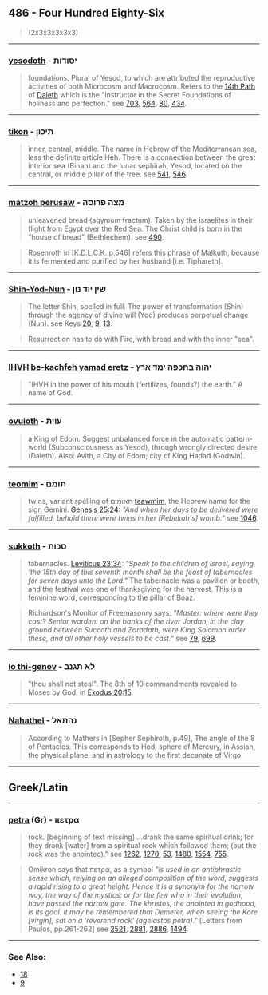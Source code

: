 ## 486 - Four Hundred Eighty-Six
> (2x3x3x3x3x3)

---

### [yesodoth](/keys/ISVDVTh) - יסודות
> foundations. Plural of Yesod, to which are attributed the reproductive activities of both Microcosm and Macrocosm. Refers to the [14th Path](14) of [Daleth](/keys/D) which is the "Instructor in the Secret Foundations of holiness and perfection." see [703](703), [564](564), [80](80), [434](434).

---

### [tikon](/keys/ThIKVN) - תיכון
> inner, central, middle. The name in Hebrew of the Mediterranean sea, less the definite article Heh. There is a connection between the great interior sea (Binah) and the lunar sephirah, Yesod, located on the central, or middle pillar of the tree. see [541](541), [546](546).

---

### [matzoh perusaw](/keys/MTzH.PRVSH) - מצה פרוסה
> unleavened bread (agymum fractum). Taken by the Israelites in their flight from Egypt over the Red Sea. The Christ child is born in the "house of bread" (Bethlechem). see [490](490).

> Rosenroth in [K.D.L.C.K. p.546] refers this phrase of Malkuth, because it is fermented and purified by her husband [i.e. Tiphareth].

---

### [Shin-Yod-Nun](/keys/ShIN.IVD.NVN) - שין יוד נון
> The letter Shin, spelled in full. The power of transformation (Shin) through the agency of divine will (Yod) produces perpetual change (Nun). see Keys [20](9), [9](9), [13](13).

> Resurrection has to do with Fire, with bread and with the inner "sea".

---

### [IHVH be-kachfeh yamad eretz](/keys/IHVH.BChKPH.IMD.ARTz) - יהוה בחכפה ימד ארץ
> "IHVH in the power of his mouth (fertilizes, founds?) the earth." A name of God.

---

### [ovuioth](/keys/OVITh) - עוית
> a King of Edom. Suggest unbalanced force in the automatic pattern-world (Subconsciousness as Yesod), through wrongly directed desire (Daleth). Also: Avith, a City of Edom; city of King Hadad (Godwin).

---

### [teomim](/keys/ThVMM) - תומם
> twins, variant spelling of תאומים [teawmim](/keys/ThAVMIM), the Hebrew name for the sign Gemini. [Genesis 25:24](http://biblehub.com/genesis/25-24.htm): *"And when her days to be delivered were fulfilled, behold there were twins in her [Rebekah's] womb."* see [1046](1046).

---

### [sukkoth](/keys/SKVTh) - סכות
> tabernacles. [Leviticus 23:34](http://biblehub.com/leviticus/23-34.htm): *"Speak to the children of Israel, saying, 'the 15th day of this seventh month shall be the feast of tabernacles for seven days unto the Lord."* The tabernacle was a pavilion or booth, and the festival was one of thanksgiving for the harvest. This is a feminine word, corresponding to the pillar of Boaz.

> Richardson's Monitor of Freemasonry says: *"Master: where were they cast? Senior warden: on the banks of the river Jordan, in the clay ground between Succoth and Zaradath, were King Solomon order these, and all other holy vessels to be cast."* see [79](79), [699](699).

---

### [lo thi-genov](/keys/LA.ThGNB) - לא תגנב
> "thou shall not steal". The 8th of 10 commandments revealed to Moses by God, in [Exodus 20:15](http://biblehub.com/exodus/20-15.htm).

---

### [Nahathel](/keys/NHThAL) - נהתאל
> According to Mathers in [Sepher Sephiroth, p.49], The angle of the 8 of Pentacles. This corresponds to Hod, sphere of Mercury, in Assiah, the physical plane, and in astrology to the first decanate of Virgo.

---

## Greek/Latin

---

### [petra](/greek?word=petra) (Gr) - πετρα
> rock. [beginning of text missing] ...drank the same spiritual drink; for they drank [water] from a spiritual rock which followed them; (but the rock was the anointed)." see [1262](1262), [1270](1270), [53](53), [1480](1480), [1554](1554), [755](755).

> Omikron says that πετρα, as a symbol *"is used in an antiphrastic sense which, relying on an alleged composition of the word, suggests a rapid rising to a great height. Hence it is a synonym for the narrow way, the way of the mystics: or for the few who in their evolution, have passed the narrow gate. The khristos, the anointed in godhood, is its goal. it may be remembered that Demeter, when seeing the Kore [virgin], sat on a 'reverend rock' (agelastos petra)."* [Letters from Paulos, pp.261-262] see [2521](2521), [2881](2881), [2886](2886), [1494](1494).

---

### See Also:

- [18](18)
- [9](9)


